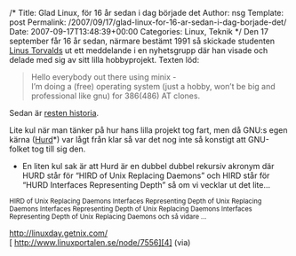 /*
 Title: Glad Linux, för 16 år sedan i dag började det
 Author: nsg
 Template: post
 Permalink: /2007/09/17/glad-linux-for-16-ar-sedan-i-dag-borjade-det/
 Date: 2007-09-17T13:48:39+00:00
 Categories: Linux, Teknik
*/
Den 17 september får 16 år sedan, närmare bestämt 1991 så skickade studenten [Linus Torvalds][1] ut ett meddelande i en nyhetsgrupp där han visade och delade med sig av sitt lilla hobbyprojekt. Texten löd:

> Hello everybody out there using minix -  
> I&#8217;m doing a (free) operating system (just a hobby, won&#8217;t be big and  
> professional like gnu) for 386(486) AT clones.

Sedan är [resten historia][2].

Lite kul när man tänker på hur hans lilla projekt tog fart, men då GNU:s egen kärna ([Hurd][3]*) var lågt från klar så var det nog inte så konstigt att GNU-folket tog till sig den.

* En liten kul sak är att Hurd är en dubbel dubbel rekursiv akronym där HURD står för &#8220;HIRD of Unix Replacing Daemons&#8221; och HIRD står för &#8220;HURD Interfaces Representing Depth&#8221; så om vi vecklar ut det lite&#8230;

<small>HIRD of Unix Replacing Daemons Interfaces Representing Depth of Unix Replacing Daemons Interfaces Representing Depth of Unix Replacing Daemons Interfaces Representing Depth of Unix Replacing Daemons och så vidare &#8230;</small>

<http://linuxday.getnix.com/>  
[ http://www.linuxportalen.se/node/7556][4] (via)[  
][4]

<small></small>

 [1]: http://sv.wikipedia.org/wiki/Linus_Torvalds
 [2]: http://sv.wikipedia.org/wiki/Linux
 [3]: http://sv.wikipedia.org/wiki/Hurd
 [4]: http://www.linuxportalen.se/node/7556